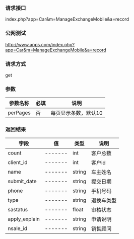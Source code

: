 ### **请求接口**
index.php?app=Car&m=ManageExchangeMobile&a=record



### **公网测试**
http://www.apps.com/index.php?app=Car&m=ManageExchangeMobile&a=record

### **请求方式**
get


### **参数**
| 参数名称  |必填|     说明      |
|------|-----|------|
| perPages     | 否 |   每页显示条数，默认10   |
### **返回结果**
|字段        |值          |类型    |说明        |
| ---------  |--------    |-------- |--------  |
|count| -------     |int    |客户总数     |
|client_id| -------     |int    |客户id     |
|name| -------     |string    |车主姓名     |
|submit_date| -------     |string    |提交日期     |
|phone| -------     |string    |手机号码     |
|type| -------     |string   |退换车类型     |
|sastatus| -------     |float  |审核状态    |
|apply_explain| -------     |string    |申请说明     |
|nsale_id| -------     |string    |销售顾问    |